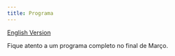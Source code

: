 ```yaml
---
title: Programa
---
```

[English Version](./program-en_us.md)

Fique atento a um programa completo no final de Março.
